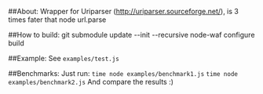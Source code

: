##About:
Wrapper for Uriparser (http://uriparser.sourceforge.net/), is 3 times fater that node url.parse

##How to build:
    git submodule update --init --recursive
    node-waf configure build

##Example:
See ````examples/test.js````

##Benchmarks:
Just run:
    ````time node examples/benchmark1.js````
    ````time node examples/benchmark2.js````
And compare the results :)
